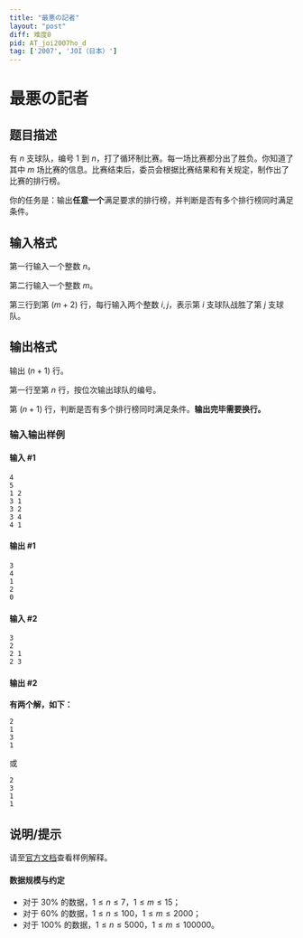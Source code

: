 ```yaml
---
title: "最悪の記者"
layout: "post"
diff: 难度0
pid: AT_joi2007ho_d
tag: ['2007', 'JOI（日本）']
---
```


# 最悪の記者

## 题目描述

有 $n$ 支球队，编号 $1$ 到 $n$，打了循环制比赛。每一场比赛都分出了胜负。你知道了其中 $m$ 场比赛的信息。比赛结束后，委员会根据比赛结果和有关规定，制作出了比赛的排行榜。

你的任务是：输出**任意一个**满足要求的排行榜，并判断是否有多个排行榜同时满足条件。

## 输入格式

第一行输入一个整数 $n$。

第二行输入一个整数 $m$。

第三行到第 $(m+2)$ 行，每行输入两个整数 $i,j$，表示第 $i$ 支球队战胜了第 $j$ 支球队。

## 输出格式

输出 $(n+1)$ 行。

第一行至第 $n$ 行，按位次输出球队的编号。

第 $(n+1)$ 行，判断是否有多个排行榜同时满足条件。**输出完毕需要换行。**

### 输入输出样例

#### 输入 #1
```
4
5
1 2
3 1
3 2
3 4
4 1
```
#### 输出 #1
```
3
4
1
2
0
```
#### 输入 #2
```
3
2
2 1
2 3
```
#### 输出 #2

**有两个解，如下：**
```
2
1
3
1
```
或
```
2
3
1
1
```

## 说明/提示

请至[官方文档](https://www2.ioi-jp.org/joi/2006/2007-ho-prob_and_sol/2007-ho.pdf#page=8)查看样例解释。

#### 数据规模与约定

- 对于 $30\%$ 的数据，$1\le n\le 7$，$1\le m\le 15$；
- 对于 $60\%$ 的数据，$1\le n\le 100$，$1\le m\le 2000$；
- 对于 $100\%$ 的数据，$1\le n\le 5000$，$1\le m\le 100000$。

